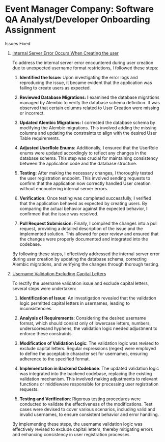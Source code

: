 # Event Manager Company: Software QA Analyst/Developer Onboarding Assignment

Issues Fixed
1. [Internal Server Error Occurs When Creating the user](https://github.com/SashankNallapareddy/event_manager/issues/1)
  
    To address the internal server error encountered during user creation due to unexpected username format restrictions, I followed these steps:
    1. **Identified the Issue:**
      Upon investigating the error logs and reproducing the issue, it became evident that the application was failing to create users as expected.

    2. **Reviewed Database Migrations:**
      I examined the database migrations managed by Alembic to verify the database schema definition. It was observed that certain columns related to User Creation were missing or incorrect.

    3. **Updated Alembic Migrations:**
      I corrected the database schema by modifying the Alembic migrations. This involved adding the missing columns and updating the constraints to align with the desired User Table requirements.

    4. **Adjusted UserRole Enums:**
      Additionally, I ensured that the UserRole enums were updated accordingly to reflect any changes in the database schema. This step was crucial for maintaining consistency between the application code and the database structure.

    5. **Testing:**
      After making the necessary changes, I thoroughly tested the user registration endpoint. This involved sending requests to confirm that the application now correctly handled User creation without encountering internal server errors.

    6. **Verification:**
      Once testing was completed successfully, I verified that the application behaved as expected by creating users. By comparing the actual behavior against the expected behavior, I confirmed that the issue was resolved.

    7. **Pull Request Submission:**
      Finally, I compiled the changes into a pull request, providing a detailed description of the issue and the implemented solution. This allowed for peer review and ensured that the changes were properly documented and integrated into the codebase.

    By following these steps, I effectively addressed the internal server error during user creation by updating the database schema, correcting Alembic migrations, and verifying the changes through thorough testing.

2. [Username Validation Excluding Capital Letters](https://github.com/SashankNallapareddy/event_manager/issues/3)

    To rectify the username validation issue and exclude capital letters, several steps were undertaken:

    1. **Identification of Issue**: An investigation revealed that the validation logic permitted capital letters in usernames, leading to inconsistencies.

    2. **Analysis of Requirements**: Considering the desired username format, which should consist only of lowercase letters, numbers, underscoresand hyphens, the validation logic needed adjustment to enforce these constraints.

    3. **Modification of Validation Logic**: The validation logic was revised to exclude capital letters. Regular expressions (regex) were employed to define the acceptable character set for usernames, ensuring adherence to the specified format.

    4. **Implementation in Backend Codebase**: The updated validation logic was integrated into the backend codebase, replacing the existing validation mechanism. This involved making adjustments to relevant functions or middleware responsible for processing user registration requests.

    5. **Testing and Verification**: Rigorous testing procedures were conducted to validate the effectiveness of the modifications. Test cases were devised to cover various scenarios, including valid and invalid usernames, to ensure consistent behavior and error handling.

    By implementing these steps, the username validation logic was effectively revised to exclude capital letters, thereby mitigating errors and enhancing consistency in user registration processes.
